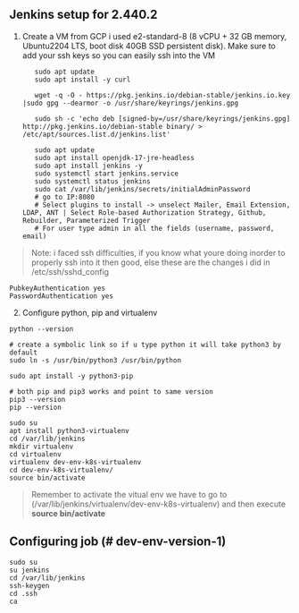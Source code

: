 
## Jenkins setup for 2.440.2

 1. Create a VM from GCP i used e2-standard-8 (8 vCPU + 32 GB memory, Ubuntu2204 LTS, boot disk 40GB SSD persistent disk). Make sure to add your ssh keys so you can easily ssh into the VM
 

           sudo apt update
           sudo apt install -y curl
           
           wget -q -O - https://pkg.jenkins.io/debian-stable/jenkins.io.key |sudo gpg --dearmor -o /usr/share/keyrings/jenkins.gpg
           
           sudo sh -c 'echo deb [signed-by=/usr/share/keyrings/jenkins.gpg] http://pkg.jenkins.io/debian-stable binary/ > /etc/apt/sources.list.d/jenkins.list'
           
           sudo apt update
           sudo apt install openjdk-17-jre-headless
           sudo apt install jenkins -y
           sudo systemctl start jenkins.service
           sudo systemctl status jenkins
           sudo cat /var/lib/jenkins/secrets/initialAdminPassword
           # go to IP:8080
           # Select plugins to install -> unselect Mailer, Email Extension, LDAP, ANT | Select Role-based Authorization Strategy, Github, Rebuilder, Parameterized Trigger
           # For user type admin in all the fields (username, password, email)

> Note: i faced ssh difficulties, if you know what youre doing inorder to properly ssh into it then good, else  these are the changes i did in /etc/ssh/sshd_config

    PubkeyAuthentication yes
    PasswordAuthentication yes


 2. Configure python, pip and virtualenv
```
python --version 

# create a symbolic link so if u type python it will take python3 by default 
sudo ln -s /usr/bin/python3 /usr/bin/python

sudo apt install -y python3-pip

# both pip and pip3 works and point to same version
pip3 --version
pip --version

sudo su
apt install python3-virtualenv
cd /var/lib/jenkins
mkdir virtualenv
cd virtualenv
virtualenv dev-env-k8s-virtualenv
cd dev-env-k8s-virtualenv/
source bin/activate
```

> Remember to activate the vitual env we have to go to (/var/lib/jenkins/virtualenv/dev-env-k8s-virtualenv) and then execute **source bin/activate**

## Configuring job (# dev-env-version-1)

 

    sudo su
    su jenkins
    cd /var/lib/jenkins
    ssh-keygen
    cd .ssh
    ca

<!--stackedit_data:
eyJoaXN0b3J5IjpbMjAzMzcwODI5OCwxODgwODUxMjU0LDE4OD
QxNDEwNTQsNDE2NzY4NTEzLC00MzczNTU0OTIsLTIxMzI2ODk1
NjcsMjAyNDYzNDg4MCwtMjczNDU2ODU3LC02MDAzNzE4NTcsLT
MwNjg3ODk0Myw4MzUxNzQyOTcsMjY4NTE4MTg2LDYwMjY0Njg5
NywtMTg1MjA5OTA5NCwtNDcyNjM1MDMsMjUxMzc4ODk3XX0=
-->